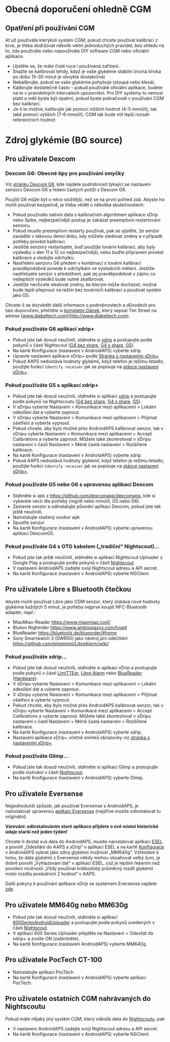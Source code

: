 # Obecná doporučení ohledně CGM

## Opatření při používání CGM

Ať už používáte kterýkoli systém CGM, pokud chcete používat kalibraci z krve, je třeba dodržovat několik velmi jednoduchých pravidel, bez ohledu na to, zda používáte nebo nepoužíváte DIY software CGM nebo oficiální aplikace.

* Ujistěte se, že máte čisté ruce i používaná zařízení.
* Snažte se kalibrovat tehdy, když je vaše glykémie stabilní (rovná křivka po dobu 15–30 minut je obvykle dostatečná)
* Nekalibrujte, pokud se vaše glykémie pohybuje (stoupá nebo klesá). 
* Kalibrujte dostatečně často – pokud používáte oficiální aplikace, budete na to v pravidelných intervalech upozorněni. Pro DIY systémy to nemusí platit a měli byste být opatrní, pokud byste pokračovali v používání CGM bez kalibrací.
* Je-li to možné, kalibrujte jak pomocí nižších hodnot (4–5 mmol/l), tak také pomocí vyšších (7–9 mmol/l). CGM tak bude mít lepší rozsah referenčních hodnot.

# Zdroj glykémie (BG source)

## Pro uživatele Dexcom

### Dexcom G6: Obecné tipy pro používání smyčky

Viz [stránku Dexcom G6](../Configuration/Dexcom.md), kde najdete podrobnosti týkající se nastavení senzoru Dexcom G6 a řešení častých potíží s Dexcom G6.

Použití G6 může být o něco složitější, než se na první pohled zdá. Abyste ho mohli používat bezpečně, je třeba vědět o několika skutečnostech:

* Pokud používáte nativní data s kalibračním algoritmem aplikace xDrip nebo Spike, nejbezpečnější postup je zakázat preemptivní restartování senzoru.
* Pokud musíte preemptivní restarty používat, pak se ujistěte, že senzor zavádíte v takovou denní dobu, kdy můžete sledovat změny a v případě potřeby provést kalibraci. 
* Jestliže senzory restartujete, buď použijte tovární kalibraci, aby byly výsledky v den 11 a 12 co nejbezpečnější, nebo buďte připraveni provést kalibrace a sledujte odchylku.
* Nastřelení senzoru G6 předem v kombinaci s tovární kalibrací pravděpodobně povede k odchylkám ve výsledcích měření. Jestliže nastřelujete senzor s předstihem, pak jej pravděpodobně v zájmu co nejlepších výsledků bude nutné zkalibrovat.
* Jestliže nechcete sledovat změny, ke kterým může docházet, možná bude lepší přepnout na režim bez továrních kalibrací a používat systém jako G5.

Chcete-li se dozvědět další informace o podrobnostech a důvodech pro tato doporučení, přečtěte si [kompletní článek](http://www.diabettech.com/artificial-pancreas/diy-looping-and-cgm/), který sepsal Tim Street na adrese [www.diabettech.com](http://www.diabettech.com).

### Pokud používáte G6 aplikací xdrip+

* Pokud jste tak dosud neučinili, stáhněte si [xdrip](https://github.com/NightscoutFoundation/xDrip) a postupujte podle pokynů v části Nightscout ([G4 bez share](http://www.nightscout.info/wiki/welcome/nightscout-with-xdrip-wireless-bridge), [G4 s share](http://www.nightscout.info/wiki/welcome/nightscout-with-xdrip-and-dexcom-share-wireless), [G5](http://www.nightscout.info/wiki/welcome/nightscout-with-xdrip-and-dexcom-share-wireless/xdrip-with-g5-support)).
* Na kartě Konfigurace (nastavení v AndroidAPS) vyberte xdrip.
* Upravte nastavení aplikace xDrip+ podle [Stránka s nastavením xDrip+](../Configuration/xdrip.md)
* Pokud AAPS nedostává hodnoty glykémií, když telefon je režimu letadlo, použijte funkci `Identify receiver` jak se popisuje na [stánce nastavení xDrip+](../Configuration/xdrip.md).

### Pokud používáte G5 s aplikací xdrip+

* Pokud jste tak dosud neučinili, stáhněte si aplikaci [xdrip](https://github.com/NightscoutFoundation/xDrip) a postupujte podle pokynů na Nightscoutu ([G4 bez share](http://www.nightscout.info/wiki/welcome/nightscout-with-xdrip-wireless-bridge), [G4 s share](http://www.nightscout.info/wiki/welcome/nightscout-with-xdrip-and-dexcom-share-wireless), [G5](http://www.nightscout.info/wiki/welcome/nightscout-with-xdrip-and-dexcom-share-wireless/xdrip-with-g5-support)).
* V xDripu vyberte Nastavení > Komunikace mezi aplikacemi > Lokální odesílání dat a vyberte zapnout.
* V xDripu vyberte Nastavení > Komunikace mezi aplikacemi > Přijímat ošetření a vyberte vypnout.
* Pokud chcete, aby bylo možné přes AndroidAPS kalibrovat senzor, tak v xDripu vyberte Nastavení > Komunikace mezi aplikacemi > Accept Calibrations a vyberte zapnout. Můžete také zkontrolovat v xDripu nastavení v částí Nastavení > Méně častá nastavení > Rozšířené kalibrace.
* Na kartě Konfigurace (nastavení v AndroidAPS) vyberte xdrip.
* Pokud AAPS nedostává hodnoty glykémií, když telefon je režimu letadlo, použijte funkci `Identify receiver` jak se popisuje na [stánce nastavení xDrip+](../Configuration/xdrip.md).

### Pokud používáte G5 nebo G6 s upravenou aplikací Dexcom

* Stáhněte si apk z <https://github.com/dexcomapp/dexcomapp>, kde si vyberete verzi dle potřeby (mg/dl nebo mmol/l, G5 nebo G6).
* Zastavte senzor a odinstalujte původní aplikaci Dexcom, pokud jste tak ještě neučinili.
* Nainstalujte stažený soubor apk
* Spusťte senzor
* Na kartě Konfigurace (nastavení v AndroidAPS) vyberte upravenou aplikaci DexcomG5.

### Pokud používáte G4 s OTG kabelem („tradiční“ Nightscout)…  


* Pokud jste tak ještě neučinili, stáhněte si aplikaci Nightscout Uploader z Google Play a postupujte podle pokynů v části [Nightscout](http://www.nightscout.info/wiki/welcome/basic-requirements).
* V nastavení AndroidAPS zadejte svojí Nightscout adresu a API secret.
* Na kartě Konfigurace (nastavení v AndroidAPS) vyberte NSClient.

## Pro uživatele Libre s Bluetooth čtečkou  


Abyste mohli používat Libre jako CGM senzor, který získává nové hodnoty glykémie každých 5 minut, je potřeba nejprve koupit NFC-Bluetooth adaptér, např.:

* MiaoMiao-Reader <https://www.miaomiao.cool/>
* Blukon Nightrider <https://www.ambrosiasys.com/howit>
* BlueReader <https://bluetoolz.de/blueorder/#home>
* Sony Smartwatch 3 (SWR50) jako nástroj pro odečítání <https://github.com/pimpimmi/LibreAlarm/wiki/>

### Pokud používáte xdrip…  


* Pokud jste tak dosud neučinili, stáhněte si aplikaci xDrip a postupujte podle pokynů v části [LimiTTEer](https://github.com/JoernL/LimiTTer), [Libre Alarm](https://github.com/pimpimmi/LibreAlarm/wiki) nebo [BlueReader](https://unendlichkeit.net/wordpress/?p=680&lang=en) ([Hardware](https://bluetoolz.de/wordpress/)).
* V xDripu vyberte Nastavení > Komunikace mezi aplikacemi > Lokální odesílání dat a vyberte zapnout.
* V xDripu vyberte Nastavení > Komunikace mezi aplikacemi > Přijímat ošetření a vyberte vypnout.
* Pokud chcete, aby bylo možné přes AndroidAPS kalibrovat senzor, tak v xDripu vyberte Nastavení > Komunikace mezi aplikacemi > Accept Calibrations a vyberte zapnout. Můžete také zkontrolovat v xDripu nastavení v částí Nastavení > Méně častá nastavení > Rozšířené kalibrace.
* Na kartě Konfigurace (nastavení v AndroidAPS) vyberte xdrip.
* Nastavení aplikace xDrip+ včetně snímků obrazovky viz [stránka s nastavením xDrip+](../Configuration/xdrip.md)

### Pokud používáte Glimp…  


* Pokud jste tak dosud neučinili, stáhněte si aplikaci Glimp a postupujte podle instrukcí v části [Nightscout](http://www.nightscout.info/wiki/welcome/nightscout-for-libre).
* Na kartě Konfigurace (nastavení v AndroidAPS) vyberte Glimp.

## Pro uživatele Eversense  


Nejjednodušší způsob, jak používat Eversense s AndroidAPS, je nainstalovat upravenou [aplikaci Eversense](https://github.com/BernhardRo/Esel/blob/master/apk/eversense_cgm_v1.0.409_com.senseonics.gen12androidapp-patched.apk) (nejdříve musíte odinstalovat tu originální).

**Varování: odinstalováním staré aplikace přijdete o své místní historické údaje starší než jeden týden!**

Chcete-li dostat svá data do AndroidAPS, musíte nainstalovat aplikaci [ESEL](https://github.com/BernhardRo/Esel/blob/master/apk/esel.apk) a povolit „Odesílání do AAPS a xDrip“ v aplikaci ESEL a na kartě [Konfigurace](../Configuration/Config-Builder.md) v AndroidAPS vybrat jako zdroj glykémií možnost „MM640g“. Vzhledem k tomu, že data glykémií z Eversense někdy mohou obsahovat velký šum, je dobré povolit „Vyhlazování dat“ v aplikaci ESEL, což je lepším řešením než povolení možnosti „Vždy používat krátkodobý průměrný rozdíl glykémií místo rozdílu posledních 2 hodnot“ v AAPS.

Další pokyny k používání aplikace xDrip se systémem Eversense najdete [zde](https://github.com/BernhardRo/Esel/tree/master/apk).

## Pro uživatele MM640g nebo MM630g  


* Pokud jste tak dosud neučinili, stáhněte si aplikaci [600SeriesAndroidUploader](http://pazaan.github.io/600SeriesAndroidUploader/) a postupujte podle pokynů uvedených v části [Nightscout](http://www.nightscout.info/wiki/welcome/nightscout-and-medtronic-640g).
* V aplikaci 600 Series Uploader přejděte na Nastavení > Odesílat do xdrip+ a zvolte ON (zaškrtněte).
* Na kartě Konfigurace (nastavení AndroidAPS) vyberte MM640g.

## Pro uživatele PocTech CT-100  


* Nainstalujte aplikaci PocTech
* Na kartě Konfigurace (nastavení v AndroidAPS) vyberte aplikaci PocTech.

## Pro uživatele ostatních CGM nahrávaných do Nightscoutu  


Pokud máte nějaký jiný systém CGM, který odesílá data do [Nightscoutu](http://www.nightscout.info), pak  


* V nastavení AndroidAPS zadejte svojí Nightscout adresu a API secret.
* Na kartě Konfigurace (nastavení v AndroidAPS) vyberte NSClient.